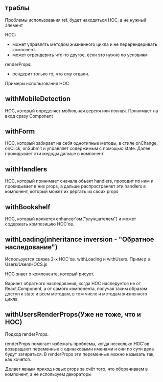 ## траблы

Проблемы использования ref. будет находиться HOC, а не нужный элемент

HOC:

- может управлять методом жизненного цикла и не перерендеривать компонент.
- может отрендерить что-то другое, если это нужно по условиям

renderProps:

- рендерит только то, что ему отдали.

Примеры использования HOC

## withMobileDetection

HOC, который определяет мобильная версия или полная.
Принимает на вход сразу Component

## withForm

HOC, который забирает на себя однотипные методы, в стиле onChange, onClick, onSubmit и управляет содержимым с помощью state. Далее прокидывает эти медоды дальше в компонент

## withHandlers

HOC, который принимает сначала объект handlers, проходит по ним и прокидывает в них props, а дальше распространяет эти handlers в компонент, который может их дёргать из своих props

## withBookshelf

HOC, который является enhancer'ом("улучшателем") и может содержать композицию HOC'ов.

## withLoading(inheritance inversion - "Обратное наследование")

Используется связка 2-х HOC'ов. withLoading и withUsers. Пример в Users/UsersHOCS.js

HOC знает о компоненте, который рисует.

Вариант обратного наследования, когда HOC наследуется не от React.Component,
а от самого компонента, получая таким образом доступ к state и всем методам, в том числе и методам жизненного цикла

## withUsersRenderProps(Уже не тоже, что и HOC)

Подход renderProps.

renderProps помогает избежать проблемы, когда несколько HOC'ов возвращают переменные с одинаковыми именами и они по сути дела будут затираться. В renderProps эти переменные можно называть так, как хочется.

Делает явным приход новых props за счёт того, что оборачиваем в компонент, а не используем декораторы
